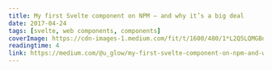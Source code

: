 ```yaml
---
title: My first Svelte component on NPM — and why it’s a big deal
date: 2017-04-24
tags: [svelte, web components, components]
coverImage: https://cdn-images-1.medium.com/fit/t/1600/480/1*L2Q5LQMGBdn4-oDKs7897Q.jpeg
readingtime: 4
link: https://medium.com/@u_glow/my-first-svelte-component-on-npm-and-why-its-a-big-deal-c4568f52de97
---
```

